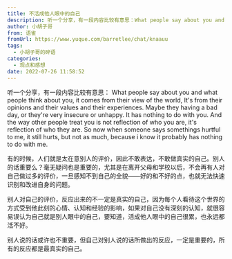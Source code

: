 ```yaml
---
title: 不活成他人眼中的自己
description: 听一个分享，有一段内容比较有意思：What people say about you and what people think about you, it comes from their view of the world, It's from their opinions and the...
author: 小胡子哥
from: 语雀
fromUrl: https://www.yuque.com/barretlee/chat/knaauu
tags:
  - 小胡子哥的碎语
categories:
  - 观点和感想
date: 2022-07-26 11:58:52
---
```


听一个分享，有一段内容比较有意思：
What people say about you and what people think about you, it comes from their view of the world, It's from their opinions and their values and their experiences. Maybe they having a bad day, or they're very insecure or unhappy. It has nothing to do with you. And the way other people treat you is not reflection of who you are, it's reflection of who they are. So now when someone says somethings hurtful to me, it still hurts, but not as much, because i know it probably has nothing to do with me.


有的时候，人们就是太在意别人的评价，因此不敢表达，不敢做真实的自己。别人的话重要么？毫无疑问也是重要的，尤其是在离开父母和学校以后，不会再有人对自己做过多的评价，一旦感知不到自己的全貌——好的和不好的点，也就无法快速识别和改进自身的问题。

别人对自己的评价，反应出来的不一定是真实的自己，因为每个人看待这个世界的方式受到他此刻的心情、认知和经验的影响，如果对自己没有深刻的认知，就很容易误认为自己就是别人眼中的自己，要知道，活成他人眼中的自己很累，也永远都活不好。

别人说的话或许也不重要，但自己对别人说的话所做出的反应，一定是重要的，所有的反应都是最真实的自己。

